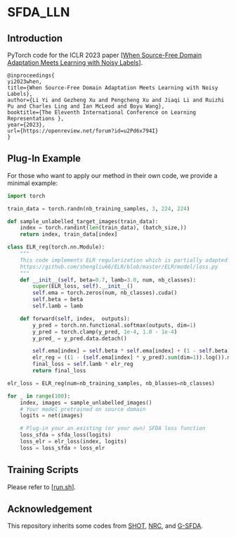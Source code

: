 # SFDA_LLN

## Introduction
PyTorch code for the ICLR 2023 paper [[When Source-Free Domain Adaptation Meets Learning with Noisy Labels](https://openreview.net/pdf?id=u2Pd6x794I)].
```
@inproceedings{
yi2023when,
title={When Source-Free Domain Adaptation Meets Learning with Noisy Labels},
author={Li Yi and Gezheng Xu and Pengcheng Xu and Jiaqi Li and Ruizhi Pu and Charles Ling and Ian McLeod and Boyu Wang},
booktitle={The Eleventh International Conference on Learning Representations },
year={2023},
url={https://openreview.net/forum?id=u2Pd6x794I}
}
```

## Plug-In Example
For those who want to apply our method in their own code, we provide a minimal example:

```python
import torch

train_data = torch.randn(nb_training_samples, 3, 224, 224)

def sample_unlabelled_target_images(train_data):
    index = torch.randint(len(train_data), (batch_size,))
    return index, train_data[index]

class ELR_reg(torch.nn.Module):
    """
    This code implements ELR regularization which is partially adapted from 
    https://github.com/shengliu66/ELR/blob/master/ELR/model/loss.py
    """
    def __init__(self, beta=0.7, lamb=3.0, num, nb_classes):
        super(ELR_loss, self).__init__()
        self.ema = torch.zeros(num, nb_classes).cuda()
        self.beta = beta
        self.lamb = lamb

    def forward(self, index,  outputs):
        y_pred = torch.nn.functional.softmax(outputs, dim=1)
        y_pred = torch.clamp(y_pred, 1e-4, 1.0 - 1e-4)
        y_pred_ = y_pred.data.detach()

        self.ema[index] = self.beta * self.ema[index] + (1 - self.beta) * ((y_pred_) / (y_pred_).sum(dim=1, keepdim=True))
        elr_reg = ((1 - (self.ema[index] * y_pred).sum(dim=1)).log()).mean()
        final_loss = self.lamb * elr_reg
        return final_loss

elr_loss = ELR_reg(num=nb_training_samples, nb_blasses=nb_classes)

for _ in range(100):
    index, images = sample_unlabelled_images()
    # Your model pretrained on source domain
    logits = net(images)

    # Plug-in your an existing (or your own) SFDA loss function 
    loss_sfda = sfda_loss(logits) 
    loss_elr = elr_loss(index, logits)
    loss = loss_sfda + loss_elr
```


## Training Scripts

Please refer to [[run.sh](run.sh)].



## Acknowledgement
This repository inherits some codes from [SHOT](https://github.com/tim-learn/SHOT), [NRC](https://github.com/Albert0147/NRC_SFDA), and [G-SFDA](https://github.com/Albert0147/G-SFDA).
